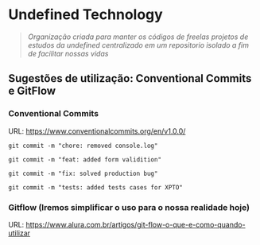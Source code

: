 # Undefined Technology

> *Organização criada para manter os códigos de freelas projetos de estudos da undefined centralizado em um repositorio isolado a fim de facilitar nossas vidas*


## Sugestões de utilização: Conventional  Commits e GitFlow

### Conventional  Commits
URL: https://www.conventionalcommits.org/en/v1.0.0/

```
git commit -m "chore: removed console.log"

git commit -m "feat: added form validition"

git commit -m "fix: solved production bug"

git commit -m "tests: added tests cases for XPTO"
```

### Gitflow (Iremos simplificar o uso para o nossa realidade hoje)
URL: https://www.alura.com.br/artigos/git-flow-o-que-e-como-quando-utilizar

<!--

**Here are some ideas to get you started:**

🙋‍♀️ A short introduction - what is your organization all about?
🌈 Contribution guidelines - how can the community get involved?
👩‍💻 Useful resources - where can the community find your docs? Is there anything else the community should know?
🍿 Fun facts - what does your team eat for breakfast?
🧙 Remember, you can do mighty things with the power of [Markdown](https://docs.github.com/github/writing-on-github/getting-started-with-writing-and-formatting-on-github/basic-writing-and-formatting-syntax)
-->
